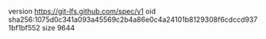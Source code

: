 version https://git-lfs.github.com/spec/v1
oid sha256:1075d0c341a093a45569c2b4a86e0c4a24101b8129308f6cdccd9371bf1bf552
size 9644
